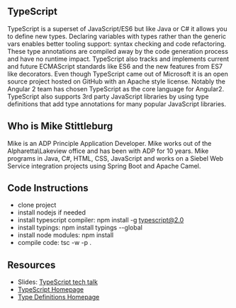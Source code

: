## TypeScript

TypeScript is a superset of JavaScript/ES6 but like Java or C# it allows you to define new types. Declaring variables with types rather than the generic vars enables better tooling support: syntax checking and code refactoring. These type annotations are compiled away by the code generation process and have no runtime impact. TypeScript also tracks and implements current and future ECMAScript standards like ES6 and the new features from ES7 like decorators. Even though TypeScript came out of Microsoft it is an open source project hosted on GitHub with an Apache style license. Notably the Angular 2 team has chosen TypeScript as the core language for Angular2. TypeScript also supports 3rd party JavaScript libraries by using type definitions that add type annotations for many popular JavaScript libraries.

## Who is Mike Stittleburg
Mike is an ADP Principle Application Developer. Mike works out of the Alpharetta\Lakeview office and has been with ADP for 10 years. Mike programs in Java, C#, HTML, CSS, JavaScript and works on a Siebel Web Service integration projects using Spring Boot and Apache Camel.

## Code Instructions

* clone project
* install nodejs if needed
* install typescript compiler: npm install -g typescript@2.0
* install typings: npm install typings --global
* install node modules: npm install
* compile code: tsc -w -p .


## Resources
* Slides: [ TypeScript tech talk](Typescript.pdf)
* [TypeScript Homepage](https://www.typescriptlang.org/)
* [Type Definitions Homepage](http://definitelytyped.org/)
 

